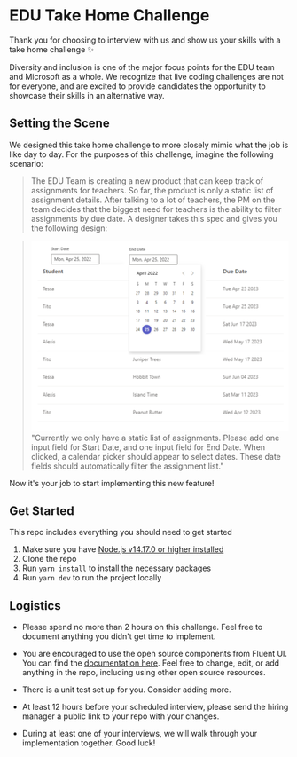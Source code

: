 # EDU Take Home Challenge
Thank you for choosing to interview with us and show us your skills with a take home challenge ✨

Diversity and inclusion is one of the major focus points for the EDU team and Microsoft as a whole. We recognize that live coding challenges are not for everyone, and are excited to provide candidates the opportunity to showcase their skills in an alternative way. 

## Setting the Scene
We designed this take home challenge to more closely mimic what the job is like day to day. For the purposes of this challenge, imagine the following scenario:

>The EDU Team is creating a new product that can keep track of assignments for teachers. So far, the product is only a static list of assignment details. After talking to a lot of teachers, the PM on the team decides that the biggest need for teachers is the ability to filter assignments by due date. A designer takes this spec and gives you the following design:


> ![This is an image](design.png)
> "Currently we only have a static list of assignments. Please add one input field for Start Date, and one input field for End Date. When clicked, a calendar picker should appear to select dates. These date fields should automatically filter the assignment list."

Now it's your job to start implementing this new feature!

## Get Started
This repo includes everything you should need to get started
1. Make sure you have [Node.js v14.17.0 or higher installed](https://nodejs.org/en/download/)
2. Clone the repo
3. Run `yarn install` to install the necessary packages
4. Run `yarn dev` to run the project locally 

## Logistics
- Please spend no more than 2 hours on this challenge. Feel free to document anything you didn't get time to implement.

- You are encouraged to use the open source components from Fluent UI. You can find the [documentation here](https://developer.microsoft.com/en-us/fluentui#/controls/web). Feel free to change, edit, or add anything in the repo, including using other open source resources.

- There is a unit test set up for you. Consider adding more.

- At least 12 hours before your scheduled interview, please send the hiring manager a public link to your repo with your changes.

- During at least one of your interviews, we will walk through your implementation together. Good luck!